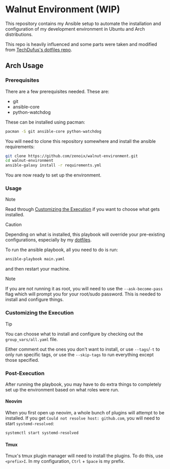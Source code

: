 # Walnut Environment (WIP)

This repository contains my Ansible setup to automate the installation and configuration of my development environment in Ubuntu and Arch distributions. 

This repo is heavily influenced and some parts were taken and modified from [TechDufus's dotfiles repo](https://github.com/TechDufus/dotfiles/tree/main). 

## Arch Usage

### Prerequisites
There are a few prerequisites needed. These are:
- git
- ansible-core
- python-watchdog

These can be installed using pacman:
```bash
pacman -S git ansible-core python-watchdog
```

You will need to clone this repository somewhere and install the ansible requirements:

```bash
git clone https://github.com/zenoix/walnut-environment.git
cd walnut-environment
ansible-galaxy install -r requirements.yml
```

You are now ready to set up the environment.
### Usage
> [!NOTE]
> Read through [Customizing the Execution](#Customizing-the-Execution) if you want to choose what gets installed.

> [!CAUTION]
Depending on what is installed, this playbook will override your pre-existing configurations, especially by my [dotfiles](https://github.com/zenoix/dotfiles).

To run the ansible playbook, all you need to do is run:
```bash
ansible-playbook main.yaml
```

and then restart your machine.

> [!NOTE]
> If you are not running it as root, you will need to use the `--ask-become-pass` flag which will prompt you for your root/sudo password. This is needed to install and configure things.

### Customizing the Execution
> [!TIP]
> You can choose what to install and configure by checking out the `group_vars/all.yaml` file.

Either comment out the ones you don't want to install, or use `--tags`/`-t` to only run specific tags, or use the `--skip-tags` to run everything except those specified.

### Post-Execution
After running the playbook, you may have to do extra things to completely set up the environment based on what roles were run.

#### Neovim
When you first open up neovim, a whole bunch of plugins will attempt to be installed. If you get `Could not resolve host: github.com`, you will need to start `systemd-resolved`:
```bash
systemctl start systemd-resolved
```

#### Tmux
Tmux's tmux plugin manager will need to install the plugins. To do this, use `<prefix>I`. In my configuration, `Ctrl` + `Space` is my prefix.

